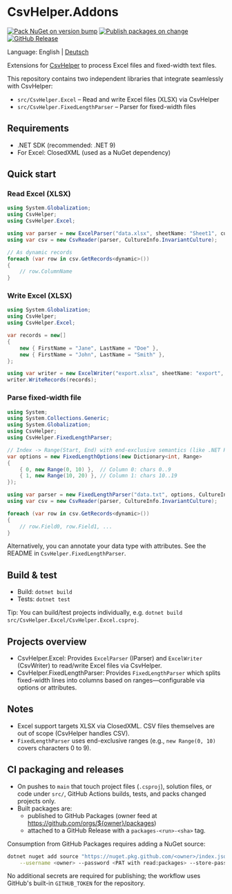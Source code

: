 # CsvHelper.Addons

[![Pack NuGet on version bump](https://github.com/jprimke-AXAP/CsvHelper.Addons/actions/workflows/nuget-pack.yml/badge.svg?branch=main)](https://github.com/jprimke-AXAP/CsvHelper.Addons/actions/workflows/nuget-pack.yml)
[![Publish packages on change](https://github.com/jprimke-AXAP/CsvHelper.Addons/actions/workflows/publish-packages.yml/badge.svg?branch=main)](https://github.com/jprimke-AXAP/CsvHelper.Addons/actions/workflows/publish-packages.yml)
[![GitHub Release](https://img.shields.io/github/v/release/jprimke-AXAP/CsvHelper.Addons?display_name=tag)](https://github.com/jprimke-AXAP/CsvHelper.Addons/releases)

Language: English | [Deutsch](README.de.md)

Extensions for [CsvHelper](https://joshclose.github.io/CsvHelper/) to process Excel files and fixed-width text files.

This repository contains two independent libraries that integrate seamlessly with CsvHelper:

- `src/CsvHelper.Excel` – Read and write Excel files (XLSX) via CsvHelper
- `src/CsvHelper.FixedLengthParser` – Parser for fixed-width files

## Requirements

- .NET SDK (recommended: .NET 9)
- For Excel: ClosedXML (used as a NuGet dependency)

## Quick start

### Read Excel (XLSX)

```csharp
using System.Globalization;
using CsvHelper;
using CsvHelper.Excel;

using var parser = new ExcelParser("data.xlsx", sheetName: "Sheet1", culture: CultureInfo.InvariantCulture);
using var csv = new CsvReader(parser, CultureInfo.InvariantCulture);

// As dynamic records
foreach (var row in csv.GetRecords<dynamic>())
{
    // row.ColumnName
}
```

### Write Excel (XLSX)

```csharp
using System.Globalization;
using CsvHelper;
using CsvHelper.Excel;

var records = new[]
{
    new { FirstName = "Jane", LastName = "Doe" },
    new { FirstName = "John", LastName = "Smith" },
};

using var writer = new ExcelWriter("export.xlsx", sheetName: "export", culture: CultureInfo.InvariantCulture);
writer.WriteRecords(records);
```

### Parse fixed-width file

```csharp
using System;
using System.Collections.Generic;
using System.Globalization;
using CsvHelper;
using CsvHelper.FixedLengthParser;

// Index -> Range(Start, End) with end-exclusive semantics (like .NET Range)
var options = new FixedLengthOptions(new Dictionary<int, Range>
{
    { 0, new Range(0, 10) },  // Column 0: chars 0..9
    { 1, new Range(10, 20) }, // Column 1: chars 10..19
});

using var parser = new FixedLengthParser("data.txt", options, CultureInfo.InvariantCulture);
using var csv = new CsvReader(parser, CultureInfo.InvariantCulture);

foreach (var row in csv.GetRecords<dynamic>())
{
    // row.Field0, row.Field1, ...
}
```

Alternatively, you can annotate your data type with attributes. See the README in `CsvHelper.FixedLengthParser`.

## Build & test

- Build: `dotnet build`
- Tests: `dotnet test`

Tip: You can build/test projects individually, e.g. `dotnet build src/CsvHelper.Excel/CsvHelper.Excel.csproj`.

## Projects overview

- CsvHelper.Excel: Provides `ExcelParser` (IParser) and `ExcelWriter` (CsvWriter) to read/write Excel files via CsvHelper.
- CsvHelper.FixedLengthParser: Provides `FixedLengthParser` which splits fixed-width lines into columns based on ranges—configurable via options or attributes.

## Notes

- Excel support targets XLSX via ClosedXML. CSV files themselves are out of scope (CsvHelper handles CSV).
- `FixedLengthParser` uses end-exclusive ranges (e.g., `new Range(0, 10)` covers characters 0 to 9).

## CI packaging and releases

- On pushes to `main` that touch project files (`.csproj`), solution files, or code under `src/`, GitHub Actions builds, tests, and packs changed projects only.
- Built packages are:
    - published to GitHub Packages (owner feed at <https://github.com/orgs/${owner}/packages>)
    - attached to a GitHub Release with a `packages-<run>-<sha>` tag.

Consumption from GitHub Packages requires adding a NuGet source:

```sh
dotnet nuget add source "https://nuget.pkg.github.com/<owner>/index.json" --name github \
    --username <owner> --password <PAT with read:packages> --store-password-in-clear-text
```

No additional secrets are required for publishing; the workflow uses GitHub's built-in `GITHUB_TOKEN` for the repository.
